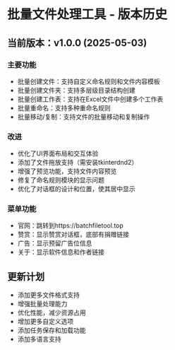 # 批量文件处理工具 - 版本历史

## 当前版本：v1.0.0 (2025-05-03)

### 主要功能
- 批量创建文件：支持自定义命名规则和文件内容模板
- 批量创建文件夹：支持多层级目录结构创建
- 批量创建工作表：支持在Excel文件中创建多个工作表
- 批量重命名：支持多种重命名规则
- 批量移动/复制：支持文件的批量移动和复制操作

### 改进
- 优化了UI界面布局和交互体验
- 添加了文件拖放支持（需安装tkinterdnd2）
- 增强了预览功能，支持文件内容预览
- 修复了命名规则模块的显示问题
- 优化了对话框的设计和位置，使其居中显示

### 菜单功能
- 官网：跳转到https://batchfiletool.top
- 赞赏：显示赞赏对话框，底部有捐赠链接
- 广告：显示预留广告位信息
- 关于：显示软件信息和作者链接

## 更新计划
- 添加更多文件格式支持
- 增强批量处理能力
- 优化性能，减少资源占用
- 增加更多自定义选项
- 添加任务保存和加载功能
- 添加多语言支持 